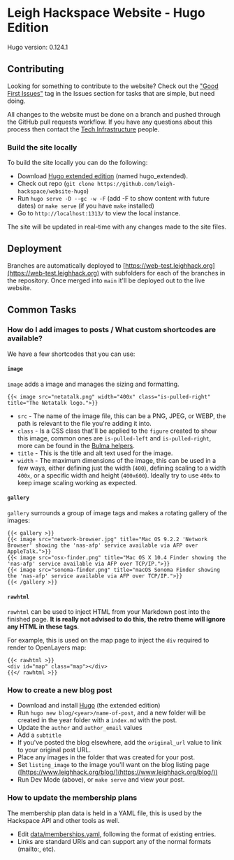 # Leigh Hackspace Website - Hugo Edition

Hugo version: 0.124.1

## Contributing

Looking for something to contribute to the website? Check out the ["Good First Issues"](https://github.com/leigh-hackspace/website-hugo/issues?q=is%3Aissue+is%3Aopen+label%3A%22good+first+issue%22) tag in the Issues section for tasks that are simple, but need doing.

All changes to the website must be done on a branch and pushed through the GitHub pull requests workflow. If you have any questions about this process then contact the [Tech Infrastructure](https://wiki.leighhack.org/membership/useful_contacts/#tech-infrastructure) people.

### Build the site locally

To build the site locally you can do the following:

* Download [Hugo extended edition](https://github.com/gohugoio/hugo/releases/) (named hugo_extended).
* Check out repo (`git clone https://github.com/leigh-hackspace/website-hugo`)
* Run `hugo serve -D --gc -w -F` (add -F to show content with future dates) or `make serve` (if you have `make` installed)
* Go to `http://localhost:1313/` to view the local instance.

The site will be updated in real-time with any changes made to the site files.

## Deployment

Branches are automatically deployed to [https://web-test.leighhack.org](https://web-test.leighhack.org) with subfolders for each of the branches in the repository. Once merged into `main` it'll be deployed out to the live website.

## Common Tasks

### How do I add images to posts / What custom shortcodes are available?

We have a few shortcodes that you can use:

#### `image`

`image` adds a image and manages the sizing and formatting. 

```
{{< image src="netatalk.png" width="400x" class="is-pulled-right" title="The Netatalk logo.">}}
```

* `src` - The name of the image file, this can be a PNG, JPEG, or WEBP, the path is relevant to the file you're adding it into.
* `class` - Is a CSS class that'll be applied to the `figure` created to show this image, common ones are `is-pulled-left` and `is-pulled-right`, more can be found in the [Bulma helpers](https://bulma.io/documentation/helpers).
* `title` - This is the title and alt text used for the image.
* `width` - The maximum dimensions of the image, this can be used in a few ways, either defining just the width (`400`), defining scaling to a width `400x`, or a specific width and height (`400x600`). Ideally try to use `400x` to keep image scaling working as expected.

#### `gallery`

`gallery` surrounds a group of image tags and makes a rotating gallery of the images:

```
{{< gallery >}}
{{< image src="network-browser.jpg" title="Mac OS 9.2.2 'Network Browser' showing the 'nas-afp' service available via AFP over AppleTalk.">}}
{{< image src="osx-finder.png" title="Mac OS X 10.4 Finder showing the 'nas-afp' service available via AFP over TCP/IP.">}}
{{< image src="sonoma-finder.png" title="macOS Sonoma Finder showing the 'nas-afp' service available via AFP over TCP/IP.">}}
{{< /gallery >}}
```

#### `rawhtml`

`rawhtml` can be used to inject HTML from your Markdown post into the finished page. **It is really not advised to do this, the retro theme will ignore any HTML in these tags**.

For example, this is used on the map page to inject the `div` required to render to OpenLayers map:

```
{{< rawhtml >}}
<div id="map" class="map"></div>
{{</ rawhtml >}}
```

### How to create a new blog post

* Download and install [Hugo](https://github.com/gohugoio/hugo/releases/) (the extended edition)
* Run `hugo new blog/<year>/name-of-post`, and a new folder will be created in the year folder with a `index.md` with the post.
* Update the `author` and `author_email` values
* Add a `subtitle`
* If you've posted the blog elsewhere, add the `original_url` value to link to your original post URL.
* Place any images in the folder that was created for your post.
* Set `listing_image` to the image you'll want on the blog listing page ([https://www.leighhack.org/blog/](https://www.leighhack.org/blog/))
* Run Dev Mode (above), or `make serve` and view your post. 

### How to update the membership plans

The membership plan data is held in a YAML file, this is used by the Hackspace API and other tools as well.

* Edit [data/memberships.yaml](data/memberships.yaml), following the format of existing entries.
* Links are standard URIs and can support any of the normal formats (mailto:, etc).
  
